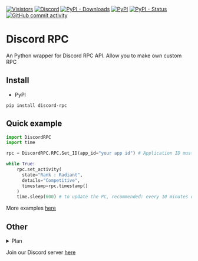 [![Visistors](https://visitor-badge.glitch.me/badge?page_id=LyQuid12.discord-rpc)](https://github.com/EterNomm/Chathon)
[![Discord](https://img.shields.io/discord/887650006977347594?label=EterNomm&logo=discord)](https://discord.gg/qpT2AeYZRN)
[![PyPI - Downloads](https://img.shields.io/pypi/dm/discord-rpc?label=PyPI%20Downloads&logo=pypi)](https://pypi.org/project/discord-rpc)
[![PyPI](https://img.shields.io/pypi/v/discord-rpc?label=PyPI%20Version&logo=pypi)](https://pypi.org/project/discord-rpc)
[![PyPI - Status](https://img.shields.io/pypi/status/discord-rpc?label=Packages%20Status&logo=pypi)](https://pypi.org/project/discord-rpc)
[![GitHub commit activity](https://img.shields.io/github/commit-activity/y/LyQuid12/discord-rpc?label=Commit%20Activity&logo=github)](https://github.com/LyQuid12/discord-rpc)

# Discord RPC
An Python wrapper for Discord RPC API. Allow you to make own custom RPC

## Install
- PyPI
```
pip install discord-rpc
```

## Quick example
```py
import DiscordRPC
import time 

rpc = DiscordRPC.RPC.Set_ID(app_id="your app id") # Application ID must string 

while True:
    rpc.set_activity(
      state="Rank : Radiant",
      details="Competitive",
      timestamp=rpc.timestamp()
    )
    time.sleep(600) # to update the PC, recommended: every 10 minutes or 600 seconds
```

More examples [here](https://github.com/LyQuid12/discord-rpc/tree/main/examples)

## Other
<details>
    <summary>Plan</summary>
    <br>
    <ul>
        <li>RPC Button</li>
        <p>Added button feature to RPC</p>
    </ul>
</details>

Join our Discord server [here](https://discord.gg/qpT2AeYZRN)
